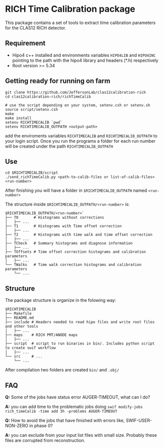 # RICH Time Calibration package
This package contains a set of tools to extract time calibration parameters for the CLAS12 RICH detector.

## Requirement
* Hipo4 c++ installed and environments variables ```HIPO4LIB``` and  ```HIPO4INC``` pointing to the path with the hipo4 library and headers (*.h) respectively
* Root version >= 5.34

## Getting ready for running on farm
```
git clone https://github.com/JeffersonLab/clas12calibration-rich
cd clas12calibration-rich/richTimeCalib

# use the script depending on your system, setenv.csh or setenv.sh
source script/setenv.csh 
make
make install
setenv RICHTIMECALIB `pwd`
setenv RICHTIMECALIB_OUTPATH <output-path>
```
add the enviroments variables ```RICHTIMECALIB``` and ```RICHTIMECALIB_OUTPATH``` to your login script.
Once you run the programs a folder for each run number will be created under the path ```RICHTIMECALIB_OUTPATH```


## Use
```
cd $RICHTIMECALIB/script
./send_richTimeCalib.py <path-to-calib-files or list-of-calib-files> <run-number>
```
After finishing you will have a folder in ```$RICHTIMECALIB_OUTPATH``` named ```<run-number>```

The structure inside ```$RICHTIMECALIB_OUTPATH/<run-number>``` is:
```
$RICHTIMECALIB_OUTPATH/<run-number>`
├── T0       # Histograms without corrections
│   ├── ...
├── T1       # Histograms with Time offset correction
│   ├── ...
├── T2       # Histograms with time walk and time offset correction
│   ├── ...
├── TCheck   # Summary histograms and diagnose information
│   ├── ...
├── TOffsets # Time offset correction histograms and calibration parameters
│   ├── ...
└── TWalks   # Time walk correction histograms and calibration parameters
    └── ...
```

## Structure
The package structure is organize in the folowing way:
```
$RICHTIMECALIB
├── Makefile
├── README.md
├── include # Headers needed to read hipo files and write root files and other tools
│   ├── ...
├── maps    # RICH PMT/ANODE maps
│   ├── ...
├── script  # script to run binaries in bin/. Includes python script to create swif workflow
│   ├── ...
└── src	    # ...
    └── ...
```
After compilation two folders are created ```bin/``` and ```.obj/```
## FAQ
**Q:** Some of the jobs have status error AUGER-TIMEOUT, what can I do?

**A:**  you can add time to the problematic jobs doing ```swif modify-jobs rich_timeCalib -time add 3h -problems AUGER-TIMEOUT```

**Q:** How to avoid the jobs that have finished with errors like, SWIF-USER-NON-ZERO in phase 0?

**A:**  you can exclude from your input list files with small size. Probably these files are corrupted from reconstruction.
  
  